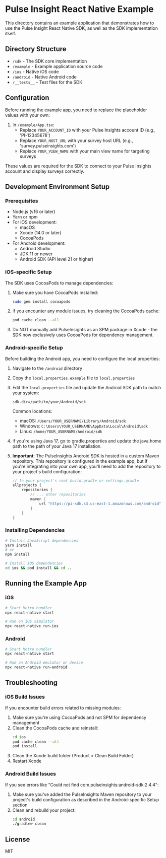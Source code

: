 # Pulse Insight React Native Example

This directory contains an example application that demonstrates how to use the Pulse Insight React Native SDK, as well as the SDK implementation itself.

## Directory Structure

- `/sdk` - The SDK core implementation
- `/example` - Example application source code
- `/ios` - Native iOS code
- `/android` - Native Android code
- `/__tests__` - Test files for the SDK

## Configuration

Before running the example app, you need to replace the placeholder values with your own:

1. In `/example/App.tsx`:
   - Replace `YOUR_ACCOUNT_ID` with your Pulse Insights account ID (e.g., 'PI-12345678')
   - Replace `YOUR_HOST_URL` with your survey host URL (e.g., 'survey.pulseinsights.com')
   - Replace `YOUR_VIEW_NAME` with your main view name for targeting surveys

These values are required for the SDK to connect to your Pulse Insights account and display surveys correctly.

## Development Environment Setup

### Prerequisites

- Node.js (v16 or later)
- Yarn or npm
- For iOS development:
  - macOS
  - Xcode (14.0 or later)
  - CocoaPods
- For Android development:
  - Android Studio
  - JDK 11 or newer
  - Android SDK (API level 21 or higher)

### iOS-specific Setup

The SDK uses CocoaPods to manage dependencies:

1. Make sure you have CocoaPods installed:
   ```bash
   sudo gem install cocoapods
   ```

2. If you encounter any module issues, try cleaning the CocoaPods cache:
   ```bash
   pod cache clean --all
   ```

3. Do NOT manually add PulseInsights as an SPM package in Xcode - the SDK now exclusively uses CocoaPods for dependency management.

### Android-specific Setup

Before building the Android app, you need to configure the local properties:

1. Navigate to the `/android` directory
2. Copy the `local.properties.example` file to `local.properties`
3. Edit the `local.properties` file and update the Android SDK path to match your system:
   ```properties
   sdk.dir=/path/to/your/Android/sdk
   ```
   Common locations:
   - macOS: `/Users/YOUR_USERNAME/Library/Android/sdk`
   - Windows: `C:\Users\YOUR_USERNAME\AppData\Local\Android\sdk`
   - Linux: `/home/YOUR_USERNAME/Android/sdk`

4. If you're using Java 17, go to gradle.properties and update the java.home path to the path of your Java 17 installation.

5. **Important**: The PulseInsights Android SDK is hosted in a custom Maven repository. This repository is configured in the example app, but if you're integrating into your own app, you'll need to add the repository to your project's build configuration:

   ```gradle
   // In your project's root build.gradle or settings.gradle
   allprojects {
       repositories {
           // ... other repositories
           maven {
               url "https://pi-sdk.s3.us-east-1.amazonaws.com/android"
           }
       }
   }
   ```

### Installing Dependencies

```bash
# Install JavaScript dependencies
yarn install
# or
npm install

# Install iOS dependencies
cd ios && pod install && cd ..
```

## Running the Example App

### iOS

```bash
# Start Metro bundler
npx react-native start

# Run on iOS simulator
npx react-native run-ios
```

### Android

```bash
# Start Metro bundler
npx react-native start

# Run on Android emulator or device
npx react-native run-android
```

## Troubleshooting

### iOS Build Issues

If you encounter build errors related to missing modules:

1. Make sure you're using CocoaPods and not SPM for dependency management
2. Clean the CocoaPods cache and reinstall:
   ```bash
   cd ios
   pod cache clean --all
   pod install
   ```
3. Clean the Xcode build folder (Product > Clean Build Folder)
4. Restart Xcode

### Android Build Issues

If you see errors like "Could not find com.pulseinsights:android-sdk:2.4.4":

1. Make sure you've added the PulseInsights Maven repository to your project's build configuration as described in the Android-specific Setup section
2. Clean and rebuild your project:
   ```bash
   cd android
   ./gradlew clean
   ```

## License

MIT 